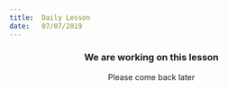 ```yaml
---
title:  Daily Lesson
date:   07/07/2019
---
```


### <center>We are working on this lesson</center>
<center>Please come back later</center>
